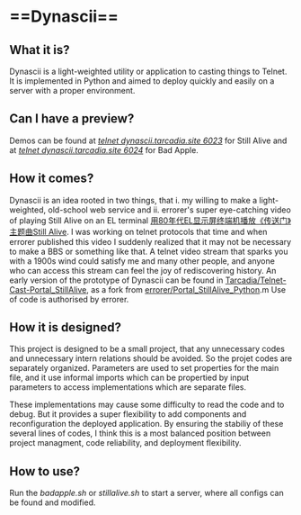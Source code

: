 # ==Dynascii==

## What it is?

Dynascii is a light-weighted utility or application to casting things to Telnet. It is implemented in Python and aimed to deploy quickly and easily on a server with a proper environment.

## Can I have a preview?

Demos can be found at [_telnet dynascii.tarcadia.site 6023_](telnet://dynascii.tarcadia.site:6023) for Still Alive and at [_telnet dynascii.tarcadia.site 6024_](telnet://dynascii.tarcadia.site:6024) for Bad Apple.

## How it comes?

Dynascii is an idea rooted in two things, that i. my willing to make a light-weighted, old-school web service and ii. errorer's super eye-catching video of playing Still Alive on an EL terminal [用80年代EL显示屏终端机播放《传送门》主题曲Still Alive](https://www.bilibili.com/video/BV1cU4y1A7ud). I was working on telnet protocols that time and when errorer published this video I suddenly realized that it may not be necessary to make a BBS or something like that. A telnet video stream that sparks you with a 1900s wind could satisfy me and many other people, and anyone who can access this stream can feel the joy of rediscovering history. An early version of the prototype of Dynascii can be found in [Tarcadia/Telnet-Cast-Portal_StillAlive](https://github.com/Tarcadia/Telnet-Cast-Portal_StillAlive), as a fork from [errorer/Portal_StillAlive_Python](https://github.com/errorer/Portal_StillAlive_Python).m Use of code is authorised by errorer.

## How it is designed?

This project is designed to be a small project, that any unnecessary codes and unnecessary intern relations should be avoided. So the projet codes are separately organized. Parameters are used to set properties for the main file, and it use informal imports which can be propertied by input parameters to access implementations which are separate files.

These implementations may cause some difficulty to read the code and to debug. But it provides a super flexibility to add components and reconfiguration the deployed application. By ensuring the stabiliy of these several lines of codes, I think this is a most balanced position between project managment, code reliability, and deployment flexibility.

## How to use?

Run the _badapple.sh_ or _stillalive.sh_ to start a server, where all configs can be found and modified.
